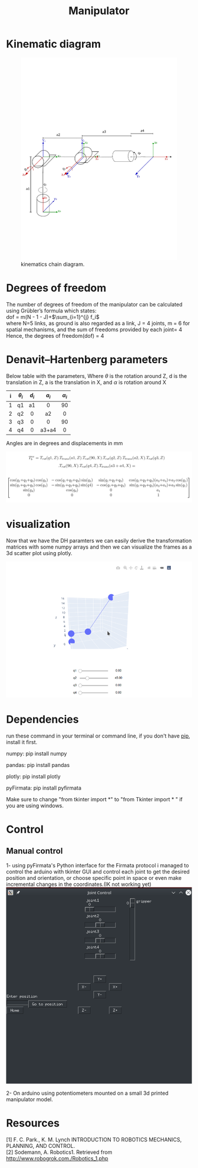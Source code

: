 <!DOCTYPE html>
<html xmlns="http://www.w3.org/1999/xhtml" lang="" xml:lang="">
<head>
  <meta charset="utf-8" />
  <meta name="generator" content="pandoc" />
  <meta name="viewport" content="width=device-width, initial-scale=1.0, user-scalable=yes" />
  <meta name="author" content="" />
 
  <!--[if lt IE 9]>
    <script src="//cdnjs.cloudflare.com/ajax/libs/html5shiv/3.7.3/html5shiv-printshiv.min.js"></script>
  <![endif]-->
</head>
<body>
<header id="title-block-header">
<h1 class="title">Manipulator</h1>
<p class="author"></p>
</header>
<h1 id="kinematic-diagram">Kinematic diagram</h1>
<figure>
<img src="imgs/diagram.jpg" id="diagram" alt="" /><figcaption>kinematics chain diagram.</figcaption>
</figure>
<h1 id="degrees-of-freedom">Degrees of freedom</h1>
<p>The number of degrees of freedom of the manipulator can be calculated using Grübler’s formula which states:<br />
dof = m(N - 1 - J)+<span class="math inline">$\sum_{i=1}^{j} f_i$</span><br />
where N=5 links, as ground is also regarded as a link, J = 4 joints, m = 6 for spatial mechanisms, and the sum of freedoms provided by each joint= 4<br />
Hence, the degrees of freedom(dof) = 4</p>
<h1 id="denavithartenberg-parameters">Denavit–Hartenberg parameters</h1>
<p>Below table with the parameters, Where <span class="math inline"><em>θ</em></span> is the rotation around Z, d is the translation in Z, a is the translation in X, and <span class="math inline"><em>α</em></span> is rotation around X<br />
</p>
<table>
<thead>
<tr class="header">
<th style="text-align: center;">i</th>
<th style="text-align: center;"><span class="math inline"><em>θ</em><sub><em>i</em></sub></span></th>
<th style="text-align: center;"><span class="math inline"><em>d</em><sub><em>i</em></sub></span></th>
<th style="text-align: center;"><span class="math inline"><em>a</em><sub><em>i</em></sub></span></th>
<th style="text-align: center;"><span class="math inline"><em>α</em><sub><em>i</em></sub></span></th>
</tr>
</thead>
<tbody>
<tr class="odd">
<td style="text-align: center;">1</td>
<td style="text-align: center;">q1</td>
<td style="text-align: center;">a1</td>
<td style="text-align: center;">0</td>
<td style="text-align: center;">90</td>
</tr>
<tr class="even">
<td style="text-align: center;">2</td>
<td style="text-align: center;">q2</td>
<td style="text-align: center;">0</td>
<td style="text-align: center;">a2</td>
<td style="text-align: center;">0</td>
</tr>
<tr class="odd">
<td style="text-align: center;">3</td>
<td style="text-align: center;">q3</td>
<td style="text-align: center;">0</td>
<td style="text-align: center;">0</td>
<td style="text-align: center;">90</td>
</tr>
<tr class="even">
<td style="text-align: center;">4</td>
<td style="text-align: center;">q4</td>
<td style="text-align: center;">0</td>
<td style="text-align: center;">a3+a4</td>
<td style="text-align: center;">0</td>
</tr>
</tbody>
</table>
<p><span>Angles are in degrees and displacements in mm</span></p>
<img src="imgs/TM.png" id="TM" alt="" />
<h1 id="visualization">visualization </h1>
<p> Now that we have the DH paramters  we can easily derive the transformation matrices with some numpy arrays and then we can visualize the frames as a 3d scatter plot using plotly. </p>
<img src="imgs/viz.png" id="viz" alt="" />
<h1 id="Dependencies">Dependencies</h1>

  <p> run these command in your terminal or command line, if you don't have   <a href="https://pip.pypa.io/en/stable/installing/">pip</a>, install it first.
  <p> numpy: pip install numpy <br />
  <p> pandas: pip install pandas <br/>
  <p> plotly: pip install plotly<br/>
  <p> pyFirmata: pip install pyfirmata <br/>
    
  <p> Make sure to change "from tkinter import *" to "from Tkinter import * " if you are using windows. <br/>

    
    
<h1 id="control">Control</h1>
<h2 id="manual-control">Manual control</h2>
<p>1- using pyFirmata's Python interface for the Firmata protocol i managed to control the arduino with tkinter GUI and control each joint to get the desired position and orientation, or choose  specific point in space or even make incremental changes in the coordinates.(IK not working yet) <br />
  
  <img src="imgs/gui.png" id="gui" alt="" />
  
  
2- On arduino using potentiometers mounted on a small 3d printed manipulator model.</p>
<h1 id="Resources">Resources</h1>
<p><span>[1]</span> F. C. Park., K. M. Lynch INTRODUCTION TO ROBOTICS MECHANICS, PLANNING, AND CONTROL.<br />
<span>[2]</span> Sodemann, A. Robotics1. Retrieved from <a href="http://www.robogrok.com./Robotics_1.php">http://www.robogrok.com./Robotics_1.php</a></p>
</body>
</html>
